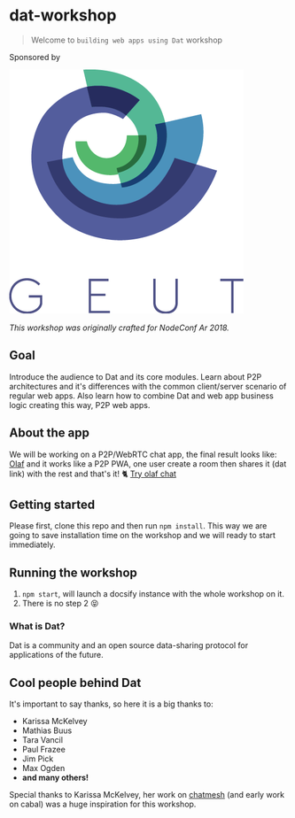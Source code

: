 # dat-workshop
> Welcome to `building web apps using Dat` workshop

Sponsored by

![geut logo](/assets/geut.png)

_This workshop was originally crafted for NodeConf Ar 2018._

## Goal

Introduce the audience to Dat and its core modules. Learn about P2P architectures and it's differences with the common client/server scenario of regular web apps. Also learn how to combine Dat and web app business logic creating this way, P2P web apps.

## About the app
We will be working on a P2P/WebRTC chat app, the final result looks like: [Olaf](https://olafchat.netlify.com/) and it works like a P2P PWA, one user create a room then shares it (dat link) with the rest and that's it! :cat2:
[Try olaf chat](https://olafchat.netlify.com/)

## Getting started

Please first, clone this repo and then run `npm install`. This way we are going to save installation time on the workshop and we will ready to start immediately.

## Running the workshop

1. `npm start`, will launch a docsify instance with the whole workshop on it.
2. There is no step 2 :stuck_out_tongue_closed_eyes:

### What is Dat?

Dat is a community and an open source data-sharing protocol for applications of the future.

## Cool people behind Dat

It's important to say thanks, so here it is a big thanks to:

- Karissa McKelvey
- Mathias Buus
- Tara Vancil
- Paul Frazee
- Jim Pick
- Max Ogden
- **and many others!**

Special thanks to Karissa McKelvey, her work on [chatmesh](https://github.com/karissa/chatmesh-db) (and early work on cabal) was a huge inspiration for this workshop.


